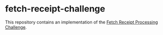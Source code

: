 # fetch-receipt-challenge

This repository contains an implementation of the [Fetch Receipt Processing Challenge](https://github.com/fetch-rewards/receipt-processor-challenge).
